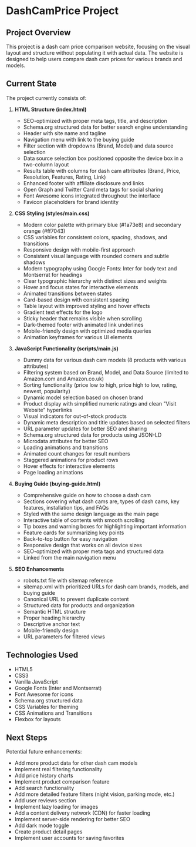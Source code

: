 # DashCamPrice Project

## Project Overview
This project is a dash cam price comparison website, focusing on the visual layout and structure without populating it with actual data. The website is designed to help users compare dash cam prices for various brands and models.

## Current State
The project currently consists of:

1. **HTML Structure (index.html)**
   - SEO-optimized with proper meta tags, title, and description
   - Schema.org structured data for better search engine understanding
   - Header with site name and tagline
   - Navigation menu with link to the buying guide
   - Filter section with dropdowns (Brand, Model) and data source selection
   - Data source selection box positioned opposite the device box in a two-column layout
   - Results table with columns for dash cam attributes (Brand, Price, Resolution, Features, Rating, Link)
   - Enhanced footer with affiliate disclosure and links
   - Open Graph and Twitter Card meta tags for social sharing
   - Font Awesome icons integrated throughout the interface
   - Favicon placeholders for brand identity

2. **CSS Styling (styles/main.css)**
   - Modern color palette with primary blue (#1a73e8) and secondary orange (#ff7043)
   - CSS variables for consistent colors, spacing, shadows, and transitions
   - Responsive design with mobile-first approach
   - Consistent visual language with rounded corners and subtle shadows
   - Modern typography using Google Fonts: Inter for body text and Montserrat for headings
   - Clear typographic hierarchy with distinct sizes and weights
   - Hover and focus states for interactive elements
   - Animated transitions between states
   - Card-based design with consistent spacing
   - Table layout with improved styling and hover effects
   - Gradient text effects for the logo
   - Sticky header that remains visible when scrolling
   - Dark-themed footer with animated link underlines
   - Mobile-friendly design with optimized media queries
   - Animation keyframes for various UI elements

3. **JavaScript Functionality (scripts/main.js)**
   - Dummy data for various dash cam models (8 products with various attributes)
   - Filtering system based on Brand, Model, and Data Source (limited to Amazon.com and Amazon.co.uk)
   - Sorting functionality (price low to high, price high to low, rating, newest, popularity)
   - Dynamic model selection based on chosen brand
   - Product display with simplified numeric ratings and clean "Visit Website" hyperlinks
   - Visual indicators for out-of-stock products
   - Dynamic meta description and title updates based on selected filters
   - URL parameter updates for better SEO and sharing
   - Schema.org structured data for products using JSON-LD
   - Microdata attributes for better SEO
   - Loading animations and transitions
   - Animated count changes for result numbers
   - Staggered animations for product rows
   - Hover effects for interactive elements
   - Page loading animations

4. **Buying Guide (buying-guide.html)**
   - Comprehensive guide on how to choose a dash cam
   - Sections covering what dash cams are, types of dash cams, key features, installation tips, and FAQs
   - Styled with the same design language as the main page
   - Interactive table of contents with smooth scrolling
   - Tip boxes and warning boxes for highlighting important information
   - Feature cards for summarizing key points
   - Back-to-top button for easy navigation
   - Responsive design that works on all device sizes
   - SEO-optimized with proper meta tags and structured data
   - Linked from the main navigation menu

5. **SEO Enhancements**
   - robots.txt file with sitemap reference
   - sitemap.xml with prioritized URLs for dash cam brands, models, and buying guide
   - Canonical URL to prevent duplicate content
   - Structured data for products and organization
   - Semantic HTML structure
   - Proper heading hierarchy
   - Descriptive anchor text
   - Mobile-friendly design
   - URL parameters for filtered views

## Technologies Used
- HTML5
- CSS3
- Vanilla JavaScript
- Google Fonts (Inter and Montserrat)
- Font Awesome for icons
- Schema.org structured data
- CSS Variables for theming
- CSS Animations and Transitions
- Flexbox for layouts

## Next Steps
Potential future enhancements:
- Add more product data for other dash cam models
- Implement real filtering functionality
- Add price history charts
- Implement product comparison feature
- Add search functionality
- Add more detailed feature filters (night vision, parking mode, etc.)
- Add user reviews section
- Implement lazy loading for images
- Add a content delivery network (CDN) for faster loading
- Implement server-side rendering for better SEO
- Add dark mode toggle
- Create product detail pages
- Implement user accounts for saving favorites
